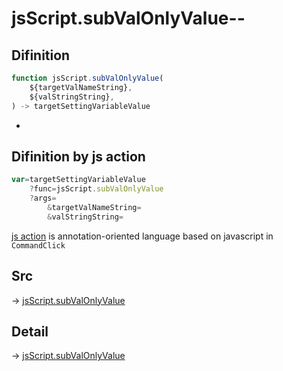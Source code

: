 # jsScript.subValOnlyValue--

## Difinition

```js.js
function jsScript.subValOnlyValue(
	${targetValNameString},
	${valStringString},
) -> targetSettingVariableValue
```

- 


## Difinition by js action

```js.js
var=targetSettingVariableValue
	?func=jsScript.subValOnlyValue
	?args=
		&targetValNameString=
		&valStringString=
```

[js action](#) is annotation-oriented language based on javascript in `CommandClick`



## Src

-> [jsScript.subValOnlyValue](https://github.com/puutaro/CommandClick/blob/master/app/src/main/java/com/puutaro/commandclick/fragment_lib/terminal_fragment/js_interface/edit/JsScript.kt#L115)

## Detail

-> [jsScript.subValOnlyValue](https://github.com/puutaro/CommandClick/blob/master/md/developer/js_interface/details/edit/JsScript/subValOnlyValue.md)
